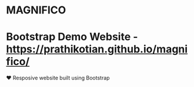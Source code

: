 # MAGNIFICO 
# Bootstrap Demo Website - https://prathikotian.github.io/magnifico/
:heart: Resposive website built using Bootstrap
